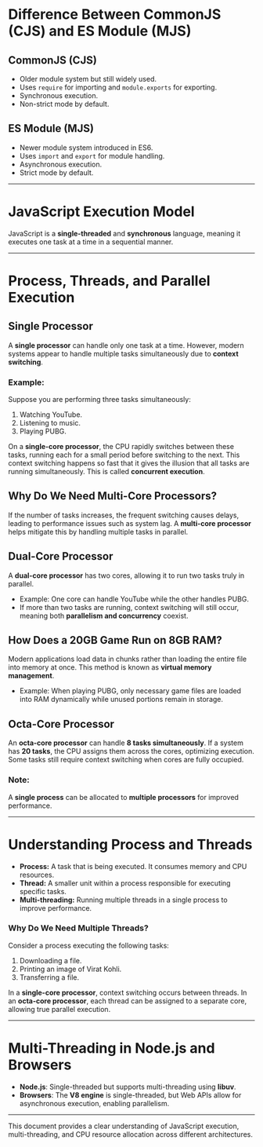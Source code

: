 # Difference Between CommonJS (CJS) and ES Module (MJS)

## CommonJS (CJS)
- Older module system but still widely used.
- Uses `require` for importing and `module.exports` for exporting.
- Synchronous execution.
- Non-strict mode by default.

## ES Module (MJS)
- Newer module system introduced in ES6.
- Uses `import` and `export` for module handling.
- Asynchronous execution.
- Strict mode by default.

---

# JavaScript Execution Model
JavaScript is a **single-threaded** and **synchronous** language, meaning it executes one task at a time in a sequential manner.

---

# Process, Threads, and Parallel Execution

## Single Processor
A **single processor** can handle only one task at a time. However, modern systems appear to handle multiple tasks simultaneously due to **context switching**.

### Example:
Suppose you are performing three tasks simultaneously:
1. Watching YouTube.
2. Listening to music.
3. Playing PUBG.

On a **single-core processor**, the CPU rapidly switches between these tasks, running each for a small period before switching to the next. This context switching happens so fast that it gives the illusion that all tasks are running simultaneously. This is called **concurrent execution**.

## Why Do We Need Multi-Core Processors?
If the number of tasks increases, the frequent switching causes delays, leading to performance issues such as system lag. A **multi-core processor** helps mitigate this by handling multiple tasks in parallel.

## Dual-Core Processor
A **dual-core processor** has two cores, allowing it to run two tasks truly in parallel.
- Example: One core can handle YouTube while the other handles PUBG.
- If more than two tasks are running, context switching will still occur, meaning both **parallelism and concurrency** coexist.

## How Does a 20GB Game Run on 8GB RAM?
Modern applications load data in chunks rather than loading the entire file into memory at once. This method is known as **virtual memory management**.
- Example: When playing PUBG, only necessary game files are loaded into RAM dynamically while unused portions remain in storage.

## Octa-Core Processor
An **octa-core processor** can handle **8 tasks simultaneously**. If a system has **20 tasks**, the CPU assigns them across the cores, optimizing execution. Some tasks still require context switching when cores are fully occupied.

### Note:
A **single process** can be allocated to **multiple processors** for improved performance.

---

# Understanding Process and Threads
- **Process:** A task that is being executed. It consumes memory and CPU resources.
- **Thread:** A smaller unit within a process responsible for executing specific tasks.
- **Multi-threading:** Running multiple threads in a single process to improve performance.

### Why Do We Need Multiple Threads?
Consider a process executing the following tasks:
1. Downloading a file.
2. Printing an image of Virat Kohli.
3. Transferring a file.

In a **single-core processor**, context switching occurs between threads. In an **octa-core processor**, each thread can be assigned to a separate core, allowing true parallel execution.

---

# Multi-Threading in Node.js and Browsers
- **Node.js**: Single-threaded but supports multi-threading using **libuv**.
- **Browsers**: The **V8 engine** is single-threaded, but Web APIs allow for asynchronous execution, enabling parallelism.

---

This document provides a clear understanding of JavaScript execution, multi-threading, and CPU resource allocation across different architectures.

